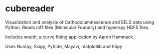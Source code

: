 cubereader
==========

Visualization and analysis of Cathodoluminescence and EELS data using Python. Reads mf1 files (Molecular Foundry)
and hyperspy HDF5 files.

Includes wraith, a curve fitting application by Aaron Hammack.

Uses Numpy, Scipy, PySide, Mayavi, matplotlib and h5py
